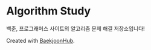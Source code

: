 # Algorithm Study

백준, 프로그래머스 사이트의 알고리즘 문제 해결 저장소입니다!

Created with [BaekjoonHub](https://github.com/BaekjoonHub/BaekjoonHub).
